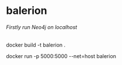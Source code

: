 # balerion
###### Firstly run Neo4j on localhost

docker build -t balerion .

docker run -p 5000:5000 --net=host balerion
